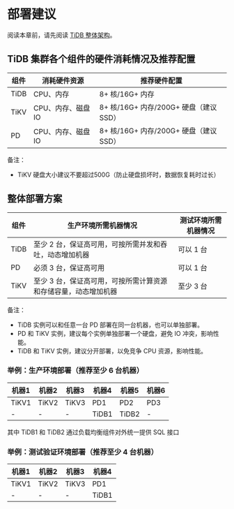 # 部署建议

阅读本章前，请先阅读 [TiDB 整体架构](../overview.md#tidb-整体架构)。

## TiDB 集群各个组件的硬件消耗情况及推荐配置

| 组件 | 消耗硬件资源 | 推荐硬件配置 |
| ---- | ------- | -------- |
| TiDB | CPU、内存 |8+ 核/16G+ 内存 |
| TiKV | CPU、内存、磁盘 IO |8+ 核/16G+ 内存/200G+ 硬盘（建议 SSD）|
| PD | CPU、内存、磁盘 IO |8+ 核/16G+ 内存/200G+ 硬盘（建议 SSD）|

备注：

* TiKV 硬盘大小建议不要超过500G（防止硬盘损坏时，数据恢复耗时过长）

## 整体部署方案

| 组件 | 生产环境所需机器情况 | 测试环境所需机器情况 |
| ----- | ------- | ------- |
| TiDB | 至少 2 台，保证高可用，可按所需并发和吞吐，动态增加机器 | 可以 1 台 |
| PD | 必须 3 台，保证高可用 | 可以 1 台 |
| TiKV | 至少 3 台，保证高可用，可按所需计算资源和存储容量，动态增加机器 |至少 3 台 |

备注：

* TiDB 实例可以和任意一台 PD 部署在同一台机器，也可以单独部署。
* PD 和 TiKV 实例，建议每个实例单独部署一个硬盘，避免 IO 冲突，影响性能。
* TiDB 和 TiKV 实例，建议分开部署，以免竞争 CPU 资源，影响性能。

### 举例：生产环境部署（推荐至少 6 台机器）

|机器1|机器2|机器3|机器4|机器5|机器6|
|----|----|----|----|----|----|
|TiKV1|TiKV2|TiKV3|PD1|PD2|PD3|
|-|-|-|TiDB1|TiDB2|-|

其中 TiDB1 和 TiDB2 通过负载均衡组件对外统一提供 SQL 接口

### 举例：测试验证环境部署（推荐至少 4 台机器）

|机器1|机器2|机器3|机器4|
|----|----|----|----|
|TiKV1|TiKV2|TiKV3|PD1|
|-|-|-|TiDB1|

